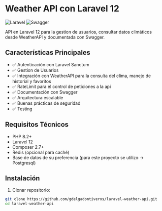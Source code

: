 # Weather API con Laravel 12

![Laravel](https://img.shields.io/badge/Laravel-FF2D20?style=for-the-badge&logo=laravel&logoColor=white)
![Swagger](https://img.shields.io/badge/Swagger-85EA2D?style=for-the-badge&logo=Swagger&logoColor=black)

API en Laravel 12 para la gestion de usuarios, consultar datos climáticos desde WeatherAPI y documentada con Swagger.

## Características Principales

- ✅ Autenticación con Laravel Sanctum
- ✅ Gestion de Usuarios
- ✅ Integración con WeatherAPI para la consulta del clima, manejo de historial y favoritos
- ✅ RateLimit para el control de peticiones a la api
- ✅ Documentación con Swagger
- ✅ Arquitectura escalable
- ✅ Buenas prácticas de seguridad
- ✅ Testing

## Requisitos Técnicos

- PHP 8.2+
- Laravel 12
- Composer 2.7+
- Redis (opcional para caché)
- Base de datos de su preferencia (para este proyecto se utilizo -> Postgresql)

## Instalación

1. Clonar repositorio:
```bash
git clone https://github.com/gdelgadontiveros/laravel-weather-api.git
cd laravel-weather-api